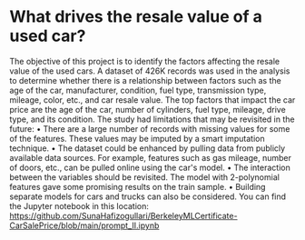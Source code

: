 # What drives the resale value of a used car?
The objective of this project is to identify the factors affecting the resale value of the used cars. A dataset of 426K records was used in the analysis to determine whether there is a relationship between factors such as the age of the car, manufacturer, condition, fuel type, transmission type, mileage, color, etc., and car resale value. The top factors that impact the car price are the age of the car, number of cylinders, fuel type, mileage, drive type, and its condition.
The study had limitations that may be revisited in the future:
•	There are a large number of records with missing values for some of the features. These values may be imputed by a smart imputation technique.
•	The dataset could be enhanced by pulling data from publicly available data sources. For example, features such as gas mileage, number of doors, etc., can be pulled online using the car's model.
•	The interaction between the variables should be revisited. The model with 2-polynomial features gave some promising results on the train sample.
•	Building separate models for cars and trucks can also be considered.
You can find the Jupyter notebook in this location: https://github.com/SunaHafizogullari/BerkeleyMLCertificate-CarSalePrice/blob/main/prompt_II.ipynb
